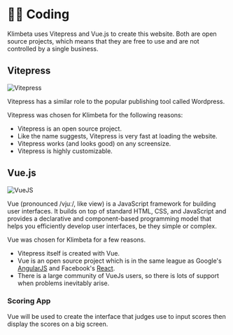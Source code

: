 # 👩‍💻 Coding

Klimbeta uses Vitepress and Vue.js to create this website. Both are open source projects, which means that they are free to use and are not controlled by a single business. 


## Vitepress

![Vitepress](/Vitepress.png)

Vitepress has a similar role to the popular publishing tool called Wordpress.

Vitepress was chosen for Klimbeta for the following reasons:

- Vitepress is an open source project.
- Like the name suggests, Vitepress is very fast at loading the website.
- Vitepress works (and looks good) on any screensize.
- Vitepress is highly customizable.


## Vue.js

![VueJS](/VueJS.jpeg)

Vue (pronounced /vjuː/, like view) is a JavaScript framework for building user interfaces. It builds on top of standard HTML, CSS, and JavaScript and provides a declarative and component-based programming model that helps you efficiently develop user interfaces, be they simple or complex.

Vue was chosen for Klimbeta for a few reasons. 

- Vitepress itself is created with Vue.
- Vue is an open source project which is in the same league as Google's [AngularJS](https://angularjs.org/) and Facebook's [React](https://react.dev/).
- There is a large community of VueJs users, so there is lots of support when problems inevitably arise.


### Scoring App

Vue will be used to create the interface that judges use to input scores then display the scores on a big screen.

